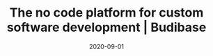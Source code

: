 ---
title: "The no code platform for custom software development | Budibase"
description: "Budibase no code platform has tools for everyone — from Startup to Enterprise — with an easy interface you'll build custom software in minutes."
type: product
layout: single
draft: false
date: 2020-09-01
---